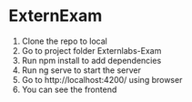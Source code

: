 # ExternExam
1. Clone the repo to local
2. Go to project folder Externlabs-Exam
3. Run npm install to add dependencies
4. Run ng serve to start the server 
5. Go to http://localhost:4200/ using browser
6. You can see the frontend
